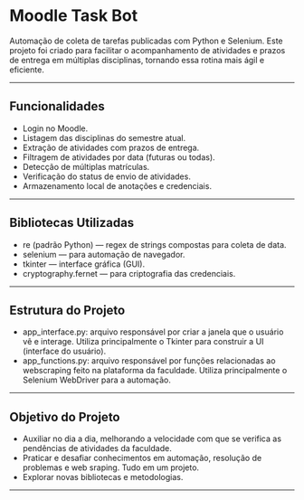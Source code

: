# Moodle Task Bot

Automação de coleta de tarefas publicadas com Python e Selenium.
Este projeto foi criado para facilitar o acompanhamento de atividades e prazos de entrega em múltiplas disciplinas, tornando essa rotina mais ágil e eficiente.

---

## Funcionalidades

- Login no Moodle.
- Listagem das disciplinas do semestre atual.
- Extração de atividades com prazos de entrega.
- Filtragem de atividades por data (futuras ou todas).
- Detecção de múltiplas matrículas.
- Verificação do status de envio de atividades.
- Armazenamento local de anotações e credenciais.
  
---

## Bibliotecas Utilizadas

 - re (padrão Python) — regex de strings compostas para coleta de data.
 - selenium — para automação de navegador.
 - tkinter — interface gráfica (GUI).
 - cryptography.fernet — para criptografia das credenciais.

---

## Estrutura do Projeto

 - app_interface.py: arquivo responsável por criar a janela que o usuário vê e interage. Utiliza principalmente o Tkinter para construir a UI (interface do usuário).
 - app_functions.py: arquivo responsável por funções relacionadas ao webscraping feito na plataforma da faculdade. Utiliza principalmente o Selenium WebDriver para a automação.

---

## Objetivo do Projeto

 - Auxiliar no dia a dia, melhorando a velocidade com que se verifica as pendências de atividades da faculdade.
 - Praticar e desafiar conhecimentos em automação, resolução de problemas e web sraping. Tudo em um projeto.
 - Explorar novas bibliotecas e metodologias.
---
